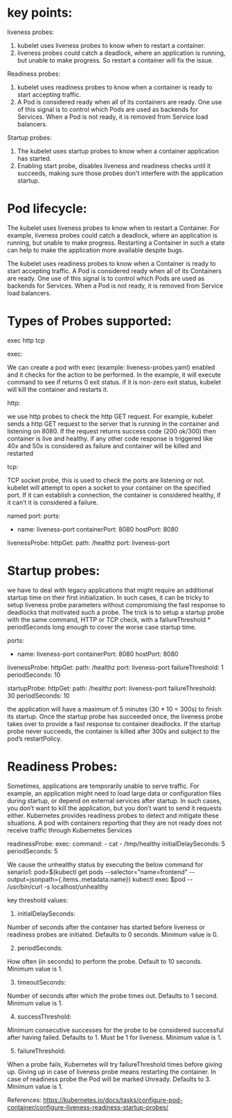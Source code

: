 key points:
===========

liveness probes:

1) kubelet uses liveness probes to know when to restart a container.
2) liveness probes could catch a deadlock, where an application is running, but unable to make progress. So restart a container will fix the issue.

Readiness probes:

1) kubelet uses readiness probes to know when a container is ready to start accepting traffic.
2) A Pod is considered ready when all of its containers are ready. One use of this signal is to control which Pods are used as backends for Services. When a Pod is not ready, it is removed from Service load balancers.

Startup probes:

1) The kubelet uses startup probes to know when a container application has started.
2) Enabling start probe, disables liveness and readiness checks until it succeeds, making sure those probes don't interfere with the application startup.

Pod lifecycle:
==============

The kubelet uses liveness probes to know when to restart a Container.
For example, liveness probes could catch a deadlock, where an application
is running, but unable to make progress. Restarting a Container in such a
state can help to make the application more available despite bugs.

The kubelet uses readiness probes to know when a Container is ready to
start accepting traffic. A Pod is considered ready when all of its Containers
are ready. One use of this signal is to control which Pods are used as backends
for Services. When a Pod is not ready, it is removed from Service load balancers.


Types of Probes supported:
==========================
exec
http
tcp

exec:

We can create a pod with exec (example: liveness-probes.yaml) enabled and it
checks for the action to be performed. In the example, it will execute
command to see if returns 0 exit status. if it is non-zero exit status,
kubelet will kill the container and restarts it.

http:

we use http probes to check the http GET request. For example, kubelet sends
a http GET request to the server that is running in the container and
listening on 8080. If the request returns success code (200 ok/300) then
container is live and healthy. if any other code response is triggered like
40x and 50x is considered as failure and container will be killed and restarted

tcp:

TCP socket probe, this is used to check the ports are listening or not.
kubelet will attempt to open a socket to your container on the specified port.
If it can establish a connection, the container is considered healthy, if it
can’t it is considered a failure.

named port:
ports:
- name: liveness-port
  containerPort: 8080
  hostPort: 8080

livenessProbe:
  httpGet:
    path: /healthz
    port: liveness-port

Startup probes:
===============
we have to deal with legacy applications that might require an additional
startup time on their first initialization. In such cases, it can be tricky
to setup liveness probe parameters without compromising the fast response to
deadlocks that motivated such a probe. The trick is to setup a startup probe
with the same command, HTTP or TCP check, with a failureThreshold * periodSeconds
long enough to cover the worse case startup time.

ports:
- name: liveness-port
  containerPort: 8080
  hostPort: 8080

livenessProbe:
  httpGet:
    path: /healthz
    port: liveness-port
  failureThreshold: 1
  periodSeconds: 10

startupProbe:
  httpGet:
    path: /healthz
    port: liveness-port
  failureThreshold: 30
  periodSeconds: 10

the application will have a maximum of 5 minutes (30 * 10 = 300s) to finish its startup.
Once the startup probe has succeeded once, the liveness probe takes over to provide a fast
response to container deadlocks. If the startup probe never succeeds, the container is killed
after 300s and subject to the pod’s restartPolicy.

Readiness Probes:
================
Sometimes, applications are temporarily unable to serve traffic. For example, an application
might need to load large data or configuration files during startup, or depend on external
services after startup. In such cases, you don’t want to kill the application, but you don’t
want to send it requests either. Kubernetes provides readiness probes to detect and mitigate
these situations. A pod with containers reporting that they are not ready does not receive
traffic through Kubernetes Services

readinessProbe:
  exec:
    command:
    - cat
    - /tmp/healthy
  initialDelaySeconds: 5
  periodSeconds: 5

We cause the unhealthy status by executing the below command for senario1:
pod=$(kubectl get pods --selector="name=frontend" --output=jsonpath={.items..metadata.name})
kubectl exec $pod -- /usr/bin/curl -s localhost/unhealthy


key threshold values:

1) initialDelaySeconds:

Number of seconds after the container has started before liveness or readiness probes are initiated. Defaults to 0 seconds. Minimum value is 0.

2) periodSeconds:

How often (in seconds) to perform the probe. Default to 10 seconds. Minimum value is 1.

3) timeoutSeconds:

Number of seconds after which the probe times out. Defaults to 1 second. Minimum value is 1.

4) successThreshold:

Minimum consecutive successes for the probe to be considered successful after having failed. Defaults to 1. Must be 1 for liveness. Minimum value is 1.

5) failureThreshold:

When a probe fails, Kubernetes will try failureThreshold times before giving up. Giving up in case of liveness probe means restarting the container. In case of readiness probe the Pod will be marked Unready. Defaults to 3. Minimum value is 1.



References:
https://kubernetes.io/docs/tasks/configure-pod-container/configure-liveness-readiness-startup-probes/


